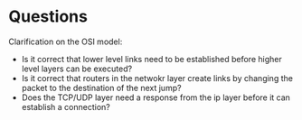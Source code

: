 # Questions

Clarification on the OSI model:

- Is it correct that lower level links need to be established before higher level layers can be executed?
- Is it correct that routers in the netwokr layer create links by changing the packet to the destination of the next jump?
- Does the TCP/UDP layer need a response from the ip layer before it can establish a connection?
